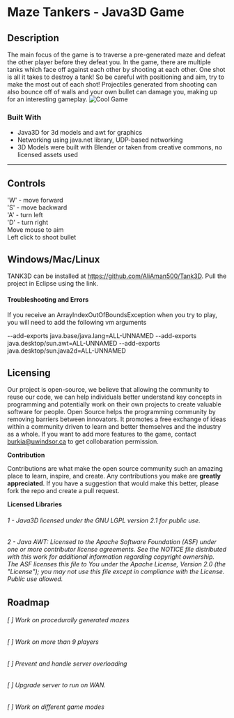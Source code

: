 # Maze Tankers - Java3D Game


## Description
The main focus of the game is to traverse a pre-generated maze and defeat the other player before they defeat you. In the game, there are multiple tanks which face off against each other by shooting at each other. One shot is all it takes to destroy a tank! So be careful with positioning and aim, try to make the most out of each shot! Projectiles generated from shooting can also bounce off of walls and your own bullet can damage you, making up for an interesting gameplay. 
![Cool Game](https://i.imgur.com/3bCYjnn.png)
<br/>

### Built With
- Java3D for 3d models and awt for graphics
- Networking using java.net library, UDP-based networking
- 3D Models were built with Blender or taken from creative commons, no licensed assets used
<hr/>

## Controls
'W' - move forward
<br/>
'S' - move backward
<br/>
'A' - turn left
<br/>
'D' - turn right
<br/>
Move mouse to aim
<br/>
Left click to shoot bullet

## Windows/Mac/Linux
TANK3D can be installed at https://github.com/AliAman500/Tank3D. Pull the project in Eclipse using the link.

#### Troubleshooting and Errors
If you receive an ArrayIndexOutOfBoundsException when you try to play, you will need to add the following vm arguments

--add-exports java.base/java.lang=ALL-UNNAMED --add-exports java.desktop/sun.awt=ALL-UNNAMED --add-exports java.desktop/sun.java2d=ALL-UNNAMED

## Licensing
Our project is open-source, we believe that allowing the community to reuse our code, we can help individuals better understand key concepts in programming and potentially work on their own projects to create valuable software for people. Open Source helps the programming community by removing barriers between innovators. It promotes a free exchange of ideas within a community driven to learn and better themselves and the industry as a whole. If you want to add more features to the game, contact burkia@uwindsor.ca to get collobaration permission.

**Contribution**

Contributions are what make the open source community such an amazing place to learn, inspire, and create. Any contributions you make are **greatly appreciated**. If you have a suggestion that would make this better, please fork the repo and create a pull request.

**Licensed Libraries**
###### 1 - Java3D licensed under the GNU LGPL version 2.1 for public use.
###### 2 - Java AWT: Licensed to the Apache Software Foundation (ASF) under one or more contributor license agreements.  See the NOTICE file distributed with this work for additional information regarding copyright ownership. The ASF licenses this file to You under the Apache License, Version 2.0 (the "License"); you may not use this file except in compliance with the License.  Public use allowed.


## Roadmap
###### [ ] Work on procedurally generated mazes
###### [ ] Work on more than 9 players
###### [ ] Prevent and handle server overloading
###### [ ] Upgrade server to run on WAN.
###### [ ] Work on different game modes
